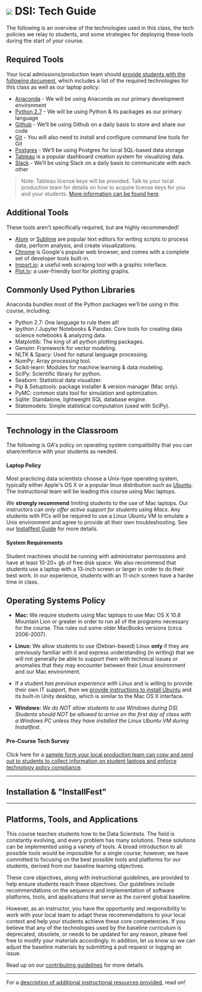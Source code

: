 # ![](https://ga-dash.s3.amazonaws.com/production/assets/logo-9f88ae6c9c3871690e33280fcf557f33.png) DSI: Tech Guide


The following is an overview of the technologies used in this class, the tech policies we relay to students, and some strategies for deploying these tools during the start of your course.


## Required Tools

Your local admissions/production team should [provide students with the following document](https://docs.google.com/document/d/10MQB-CR_IQl3-z1HpxGKCrScKb94uj53FvQkssX9KBw/edit?usp=sharing), which includes a list of the required technologies for this class as well as our laptop policy:

* [Anaconda](https://www.continuum.io/downloads) - We will be using Anaconda as our primary development environment
* [Python 2.7](https://www.python.org/download/releases/2.7/) - We will be using Python & its packages as our primary language
* [Github](http://github.com) - We’ll be using Github on a daily basis to store and share our code
* [Git](https://git-scm.com/book/en/v2/Getting-Started-Installing-Git) - You will also need to install and configure command line tools for Git
* [Postgres](http://www.postgresql.org/download/) - We’ll be using Postgres for local SQL-based data storage
* [Tableau](http://www.tableau.com/) is a popular dashboard creation system for visualizing data.
* [Slack](http://slack.com) - We’ll be using Slack on a daily basis to communicate with each other

> Note: Tableau license keys will be provided. Talk to your local production team for details on how to acquire license keys for you and your students. [More information can be found here](https://generalassembly.atlassian.net/wiki/pages/viewpage.action?pageId=28378131).

## Additional Tools
These tools aren't specifically required, but are highly recommended!

* [Atom](https://atom.io/) or [Sublime](http://www.sublimetext.com/) are popular text editors for writing scripts to process data, perform analysis, and create visualizations.
* [Chrome](https://www.google.com/chrome/) is Google's popular web browser, and comes with a complete set of developer tools built-in.
* [Import.io](https://www.import.io/): a useful web scraping tool with a graphic interface.
* [Plot.ly](https://plot.ly): a user-friendly tool for plotting graphs.


## Commonly Used Python Libraries
Anaconda bundles most of the Python packages we’ll be using in this course, including:
- Python 2.7: One language to rule them all!
- Ipython / Jupyter Notebooks & Pandas: Core tools for creating data science notebooks & analyzing data.
- Matplotlib: The king of all python plotting packages.
- Gensim: Framework for vector modeling.
- NLTK & Spacy: Used for natural language processing.
- NumPy: Array processing tool.
- Scikit-learn: Modules for machine learning & data modeling.
- SciPy: Scientific library for python.
- Seaborn: Statistical data visualizer.
- Pip & Setuptools: package installer & version manager (Mac only).
- PyMC: common stats tool for simulation and optimization.
- Sqlite: Standalone, lightweight SQL database engine.
- Statsmodels: Simple statistical computation (used with SciPy).

---

## Technology in the Classroom

The following is GA's policy on operating system compatibility that you can share/enforce with your students as needed.

#### Laptop Policy
Most practicing data scientists choose a Unix-type operating system, typically either Apple's OS X or a popular linux distribution such as [Ubuntu](http://www.ubuntu.com/). The instructional team will be leading this course using Mac laptops.

We **strongly recommend** limiting students to the use of Mac laptops. Our instructors can *only offer active support for students using Macs*. Any students with PCs will be required to use a Linux Ubuntu VM to emulate a Unix environment and agree to provide all their own troubleshooting. See our [Installfest Guide](../02-student-onboarding/installfest-lesson/) for more details.

#### System Requirements
Student machines should be running with administrator permissions and have at least 10-20+ gb of free disk space. We also recommend that students use a laptop with a 13-inch screen or larger in order to do their best work. In our experience, students with an 11-inch screen have a harder time in class.

## Operating Systems Policy

- **Mac:** We require students using Mac laptops to use Mac OS X 10.8 Mountain Lion or greater in order to run all of the programs necessary for the course. This rules out some older MacBooks versions (circa 2006-2007).

- **Linux:** We allow students to use (Debian-based) Linux **only** if they are previously familiar with it and express understanding (in writing) that we will not generally be able to support them with technical issues or anomalies that they may encounter between their Linux environment and our Mac environment.
 - If a student *has previous experience with Linux* and is willing to provide their own IT support, then we [provide instructions to install Ubuntu](../02-student-onboarding/installfest-lesson/) and its built-in Unity desktop, which is similar to the Mac OS X interface.

- **Windows:** *We do NOT allow students to use Windows during DSI. Students should NOT be allowed to arrive on the first day of class with a Windows PC unless they have installed the Linux Ubuntu VM during Installfest.*


#### Pre-Course Tech Survey
Click here for a [sample form your local production team can copy and send out to students to collect information on student laptops and enforce technology policy compliance](https://docs.google.com/a/generalassemb.ly/forms/d/1uDDjghwqEvLqDtD5LCyxI3vyniZaqAFDCaVd49rO2Ps/edit?usp=sharing).

---

## Installation & "InstallFest"





---

## Platforms, Tools, and Applications

This course teaches students how to be Data Scientists. The field is constantly evolving, and every problem has many solutions. These solutions can be implemented using a variety of tools. A broad introduction to all possible tools would be impossible for a single course; however, we have committed to focusing on the best possible tools and platforms for our students, derived from our baseline learning objectives.

These core objectives, along with instructional guidelines, are provided to help ensure students reach these objectives. Our guidelines include recommendations on the sequence and implementation of software platforms, tools, and applications that serve as the current global baseline.

However, as an instructor, you have the opportunity and responsibility to work with your local team to adapt these recommendations to your local context and help your students achieve these core competencies. If you believe that any of the technologies used by the baseline curriculum is deprecated, obsolete, or needs to be updated for any reason, please feel free to modify your materials accordingly. In addition, let us know so we can adjust the baseline materials by submitting a pull request or logging an issue.

Read up on our [contributing guidelines](../../contributing.md) for more details.

---

For a [description of additional instructional resources provided](./07-supplemental-resources.md), read on!
